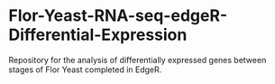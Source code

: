 # Flor-Yeast-RNA-seq-edgeR-Differential-Expression

Repository for the analysis of differentially expressed genes between stages of Flor Yeast completed in EdgeR. 
